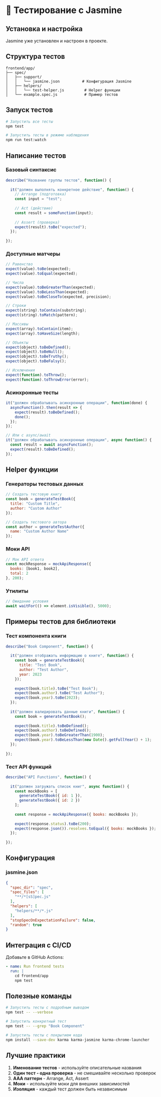 # 🧪 Тестирование с Jasmine

## Установка и настройка

Jasmine уже установлен и настроен в проекте.

## Структура тестов

```
frontend/app/
├── spec/
│   ├── support/
│   │   └── jasmine.json          # Конфигурация Jasmine
│   ├── helpers/
│   │   └── test-helper.js         # Helper функции
│   └── example.spec.js            # Пример тестов
```

## Запуск тестов

```bash
# Запустить все тесты
npm test

# Запустить тесты в режиме наблюдения
npm run test:watch
```

## Написание тестов

### Базовый синтаксис

```javascript
describe("Название группы тестов", function() {
  
  it("должен выполнять конкретное действие", function() {
    // Arrange (подготовка)
    const input = "test";
    
    // Act (действие)
    const result = someFunction(input);
    
    // Assert (проверка)
    expect(result).toBe("expected");
  });
  
});
```

### Доступные матчеры

```javascript
// Равенство
expect(value).toBe(expected);
expect(value).toEqual(expected);

// Числа
expect(value).toBeGreaterThan(expected);
expect(value).toBeLessThan(expected);
expect(value).toBeCloseTo(expected, precision);

// Строки
expect(string).toContain(substring);
expect(string).toMatch(pattern);

// Массивы
expect(array).toContain(item);
expect(array).toHaveSize(length);

// Объекты
expect(object).toBeDefined();
expect(object).toBeNull();
expect(object).toBeTruthy();
expect(object).toBeFalsy();

// Исключения
expect(function).toThrow();
expect(function).toThrowError(error);
```

### Асинхронные тесты

```javascript
it("должен обрабатывать асинхронные операции", function(done) {
  asyncFunction().then(result => {
    expect(result).toBeDefined();
    done();
  });
});

// Или с async/await
it("должен обрабатывать асинхронные операции", async function() {
  const result = await asyncFunction();
  expect(result).toBeDefined();
});
```

## Helper функции

### Генераторы тестовых данных

```javascript
// Создать тестовую книгу
const book = generateTestBook({
  title: "Custom Title",
  author: "Custom Author"
});

// Создать тестового автора
const author = generateTestAuthor({
  name: "Custom Author Name"
});
```

### Моки API

```javascript
// Мок API ответа
const mockResponse = mockApiResponse({
  books: [book1, book2],
  total: 2
}, 200);
```

### Утилиты

```javascript
// Ожидание условия
await waitFor(() => element.isVisible(), 5000);
```

## Примеры тестов для библиотеки

### Тест компонента книги

```javascript
describe("Book Component", function() {
  
  it("должен отображать информацию о книге", function() {
    const book = generateTestBook({
      title: "Test Book",
      author: "Test Author",
      year: 2023
    });
    
    expect(book.title).toBe("Test Book");
    expect(book.author).toBe("Test Author");
    expect(book.year).toBe(2023);
  });
  
  it("должен валидировать данные книги", function() {
    const book = generateTestBook();
    
    expect(book.title).toBeDefined();
    expect(book.author).toBeDefined();
    expect(book.year).toBeGreaterThan(1900);
    expect(book.year).toBeLessThan(new Date().getFullYear() + 1);
  });
  
});
```

### Тест API функций

```javascript
describe("API Functions", function() {
  
  it("должен загружать список книг", async function() {
    const mockBooks = [
      generateTestBook({ id: 1 }),
      generateTestBook({ id: 2 })
    ];
    
    const response = mockApiResponse({ books: mockBooks });
    
    expect(response.status).toBe(200);
    expect(response.json()).resolves.toEqual({ books: mockBooks });
  });
  
});
```

## Конфигурация

### jasmine.json

```json
{
  "spec_dir": "spec",
  "spec_files": [
    "**/*[sS]pec.js"
  ],
  "helpers": [
    "helpers/**/*.js"
  ],
  "stopSpecOnExpectationFailure": false,
  "random": true
}
```

## Интеграция с CI/CD

Добавьте в GitHub Actions:

```yaml
- name: Run frontend tests
  run: |
    cd frontend/app
    npm test
```

## Полезные команды

```bash
# Запустить тесты с подробным выводом
npm test -- --verbose

# Запустить конкретный тест
npm test -- --grep "Book Component"

# Запустить тесты с покрытием кода
npm install --save-dev karma karma-jasmine karma-chrome-launcher
```

## Лучшие практики

1. **Именование тестов** - используйте описательные названия
2. **Один тест - одна проверка** - не смешивайте несколько проверок
3. **AAA паттерн** - Arrange, Act, Assert
4. **Моки** - используйте моки для внешних зависимостей
5. **Изоляция** - каждый тест должен быть независимым
